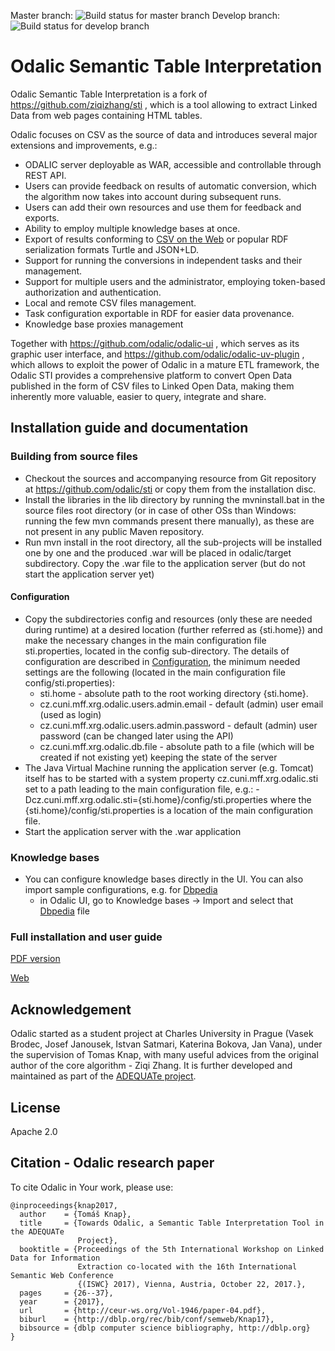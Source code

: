 Master branch: ![Build status for master branch](https://api.travis-ci.org/odalic/sti.svg?branch=master) Develop branch: ![Build status for develop branch](https://api.travis-ci.org/odalic/sti.svg?branch=develop)

# Odalic Semantic Table Interpretation

Odalic Semantic Table Interpretation is a fork of https://github.com/ziqizhang/sti , which is a tool allowing to extract Linked Data from web pages containing HTML tables.

Odalic focuses on CSV as the source of data and introduces several major extensions and improvements, e.g.:
- ODALIC server deployable as WAR, accessible and controllable through REST API.
- Users can provide feedback on results of automatic conversion, which the algorithm now takes into account during subsequent runs.
- Users can add their own resources and use them for feedback and exports.
- Ability to employ multiple knowledge bases at once.
- Export of results conforming to [CSV on the Web](https://www.w3.org/2013/csvw/wiki/Main_Page) or popular RDF serialization formats Turtle and JSON+LD.
- Support for running the conversions in independent tasks and their management.
- Support for multiple users and the administrator, employing token-based authorization and authentication.
- Local and remote CSV files management.
- Task configuration exportable in RDF for easier data provenance.
- Knowledge base proxies management

Together with https://github.com/odalic/odalic-ui , which serves as its graphic user interface, and https://github.com/odalic/odalic-uv-plugin , which allows to exploit the power of Odalic in a mature ETL framework, the Odalic STI provides a comprehensive platform to convert Open Data published in the form of CSV files to Linked Open Data, making them inherently more valuable, easier to query, integrate and share.


## Installation guide and documentation

### Building from source files
- Checkout the sources and accompanying resource from Git repository at https://github.com/odalic/sti or copy them from the installation disc.
- Install the libraries in the lib directory by running the mvninstall.bat in the source files root directory (or in case of other OSs than Windows: running the few mvn commands present there manually), as these are not present in any public Maven repository.
- Run mvn install in the root directory, all the sub-projects will be installed one by one and the produced .war will be placed in odalic/target subdirectory. Copy the .war file to the application server (but do not start the application server yet)

#### Configuration 
- Copy the subdirectories config and resources (only these are needed during runtime) at a desired location (further referred as {sti.home}) and make the necessary changes in the main configuration file sti.properties, located in the config sub-directory. The details of configuration are described in [Configuration](https://odalic.github.io/documentation/Configuration_76975474.html), the minimum needed settings are the following (located in the main configuration file config/sti.properties):
  - sti.home - absolute path to the root working directory {sti.home}.
  - cz.cuni.mff.xrg.odalic.users.admin.email - default (admin) user email (used as login)
  - cz.cuni.mff.xrg.odalic.users.admin.password - default (admin) user password (can be changed later using the API)
  - cz.cuni.mff.xrg.odalic.db.file - absolute path to a file (which will be created if not existing yet) keeping the state of the server
- The Java Virtual Machine running the application server (e.g. Tomcat) itself has to be started with a system property cz.cuni.mff.xrg.odalic.sti set to a path leading to the main configuration file, e.g.: -Dcz.cuni.mff.xrg.odalic.sti={sti.home}/config/sti.properties
where the {sti.home}/config/sti.properties is a location of the main configuration file.
- Start the application server with the .war application

### Knowledge bases
- You can configure knowledge bases directly in the UI. You can also import sample configurations, e.g. for [Dbpedia](https://github.com/odalic/sti/blob/develop/resources/sampleknowledgebases/dbpedia.ttl)
  - in Odalic UI, go to Knowledge bases -> Import and select that [Dbpedia](https://github.com/odalic/sti/blob/develop/resources/sampleknowledgebases/dbpedia.ttl) file

### Full installation and user guide

[PDF version](https://odalic.github.io/download/ODALIC.Project.Documentation.pdf)

[Web](https://odalic.github.io/)

## Acknowledgement
Odalic started as a student project at Charles University in Prague (Vasek Brodec, Josef Janousek, Istvan Satmari, Katerina Bokova, Jan Vana), under the supervision of Tomas Knap, with many useful advices from the original author of the core algorithm - Ziqi Zhang. It is further developed and maintained as part of the [ADEQUATe project](http://adequate.at). 

## License
Apache 2.0

## Citation - Odalic research paper
To cite Odalic in Your work, please use:

```
@inproceedings{knap2017,
  author    = {Tomáš Knap},
  title     = {Towards Odalic, a Semantic Table Interpretation Tool in the ADEQUATe
               Project},
  booktitle = {Proceedings of the 5th International Workshop on Linked Data for Information
               Extraction co-located with the 16th International Semantic Web Conference
               {(ISWC} 2017), Vienna, Austria, October 22, 2017.},
  pages     = {26--37},
  year      = {2017},
  url       = {http://ceur-ws.org/Vol-1946/paper-04.pdf},
  biburl    = {http://dblp.org/rec/bib/conf/semweb/Knap17},
  bibsource = {dblp computer science bibliography, http://dblp.org}
}
```
